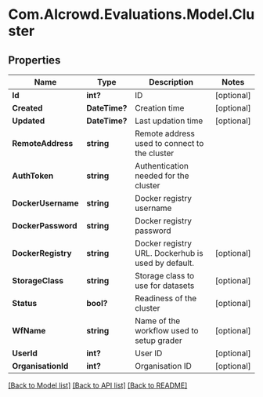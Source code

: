 # Com.AIcrowd.Evaluations.Model.Cluster
## Properties

Name | Type | Description | Notes
------------ | ------------- | ------------- | -------------
**Id** | **int?** | ID | [optional] 
**Created** | **DateTime?** | Creation time | [optional] 
**Updated** | **DateTime?** | Last updation time | [optional] 
**RemoteAddress** | **string** | Remote address used to connect to the cluster | 
**AuthToken** | **string** | Authentication needed for the cluster | 
**DockerUsername** | **string** | Docker registry username | 
**DockerPassword** | **string** | Docker registry password | 
**DockerRegistry** | **string** | Docker registry URL. Dockerhub is used by default. | [optional] 
**StorageClass** | **string** | Storage class to use for datasets | [optional] 
**Status** | **bool?** | Readiness of the cluster | [optional] 
**WfName** | **string** | Name of the workflow used to setup grader | [optional] 
**UserId** | **int?** | User ID | [optional] 
**OrganisationId** | **int?** | Organisation ID | [optional] 

[[Back to Model list]](../README.md#documentation-for-models) [[Back to API list]](../README.md#documentation-for-api-endpoints) [[Back to README]](../README.md)

